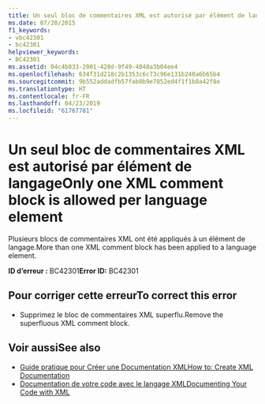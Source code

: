 ```yaml
---
title: Un seul bloc de commentaires XML est autorisé par élément de langage
ms.date: 07/20/2015
f1_keywords:
- vbc42301
- bc42301
helpviewer_keywords:
- BC42301
ms.assetid: 04c4b833-2001-420d-9f49-4048a3b04ee4
ms.openlocfilehash: 634f31d218c2b1353c6c73c96e131b248a6b65b4
ms.sourcegitcommit: 9b552addadfb57fab0b9e7852ed4f1f1b8a42f8e
ms.translationtype: HT
ms.contentlocale: fr-FR
ms.lasthandoff: 04/23/2019
ms.locfileid: "61767781"
---
```

# <a name="only-one-xml-comment-block-is-allowed-per-language-element"></a><span data-ttu-id="3a083-102">Un seul bloc de commentaires XML est autorisé par élément de langage</span><span class="sxs-lookup"><span data-stu-id="3a083-102">Only one XML comment block is allowed per language element</span></span>
<span data-ttu-id="3a083-103">Plusieurs blocs de commentaires XML ont été appliqués à un élément de langage.</span><span class="sxs-lookup"><span data-stu-id="3a083-103">More than one XML comment block has been applied to a language element.</span></span>  
  
 <span data-ttu-id="3a083-104">**ID d’erreur :** BC42301</span><span class="sxs-lookup"><span data-stu-id="3a083-104">**Error ID:** BC42301</span></span>  
  
## <a name="to-correct-this-error"></a><span data-ttu-id="3a083-105">Pour corriger cette erreur</span><span class="sxs-lookup"><span data-stu-id="3a083-105">To correct this error</span></span>  
  
- <span data-ttu-id="3a083-106">Supprimez le bloc de commentaires XML superflu.</span><span class="sxs-lookup"><span data-stu-id="3a083-106">Remove the superfluous XML comment block.</span></span>  
  
## <a name="see-also"></a><span data-ttu-id="3a083-107">Voir aussi</span><span class="sxs-lookup"><span data-stu-id="3a083-107">See also</span></span>

- [<span data-ttu-id="3a083-108">Guide pratique pour Créer une Documentation XML</span><span class="sxs-lookup"><span data-stu-id="3a083-108">How to: Create XML Documentation</span></span>](../../visual-basic/programming-guide/program-structure/how-to-create-xml-documentation.md)
- [<span data-ttu-id="3a083-109">Documentation de votre code avec le langage XML</span><span class="sxs-lookup"><span data-stu-id="3a083-109">Documenting Your Code with XML</span></span>](../../visual-basic/programming-guide/program-structure/documenting-your-code-with-xml.md)
